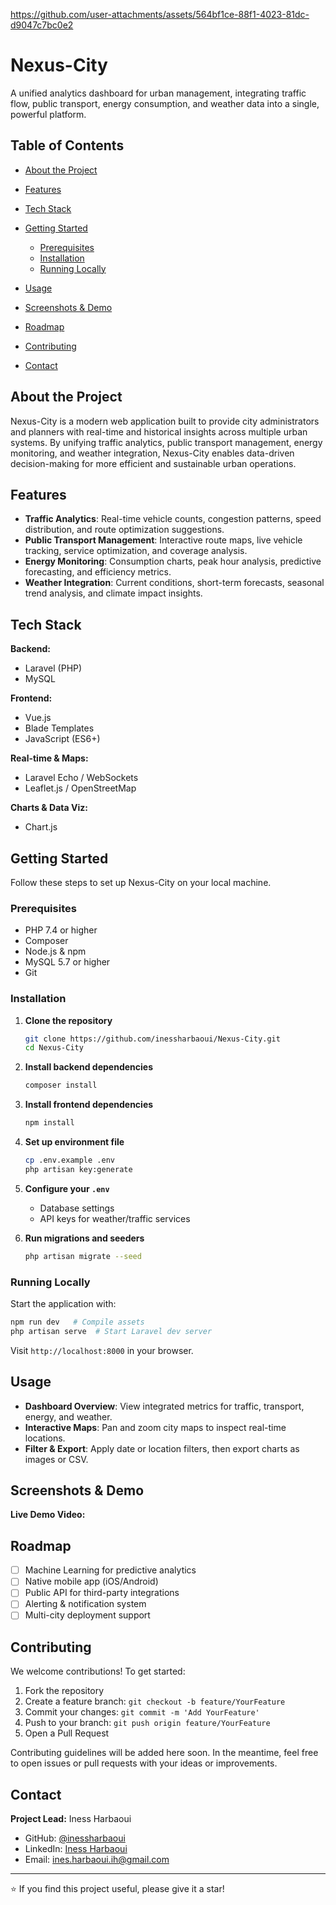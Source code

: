 

https://github.com/user-attachments/assets/564bf1ce-88f1-4023-81dc-d9047c7bc0e2

# Nexus-City

A unified analytics dashboard for urban management, integrating traffic flow, public transport, energy consumption, and weather data into a single, powerful platform.

## Table of Contents

* [About the Project](#about-the-project)
* [Features](#features)
* [Tech Stack](#tech-stack)
* [Getting Started](#getting-started)

  * [Prerequisites](#prerequisites)
  * [Installation](#installation)
  * [Running Locally](#running-locally)
* [Usage](#usage)
* [Screenshots & Demo](#screenshots--demo)
* [Roadmap](#roadmap)
* [Contributing](#contributing)
* [Contact](#contact)

## About the Project

Nexus-City is a modern web application built to provide city administrators and planners with real-time and historical insights across multiple urban systems. By unifying traffic analytics, public transport management, energy monitoring, and weather integration, Nexus-City enables data-driven decision-making for more efficient and sustainable urban operations.

## Features

* **Traffic Analytics**: Real-time vehicle counts, congestion patterns, speed distribution, and route optimization suggestions.
* **Public Transport Management**: Interactive route maps, live vehicle tracking, service optimization, and coverage analysis.
* **Energy Monitoring**: Consumption charts, peak hour analysis, predictive forecasting, and efficiency metrics.
* **Weather Integration**: Current conditions, short-term forecasts, seasonal trend analysis, and climate impact insights.

## Tech Stack

**Backend:**

* Laravel (PHP)
* MySQL

**Frontend:**

* Vue.js
* Blade Templates
* JavaScript (ES6+)

**Real-time & Maps:**

* Laravel Echo / WebSockets
* Leaflet.js / OpenStreetMap

**Charts & Data Viz:**

* Chart.js

## Getting Started

Follow these steps to set up Nexus-City on your local machine.

### Prerequisites

* PHP 7.4 or higher
* Composer
* Node.js & npm
* MySQL 5.7 or higher
* Git

### Installation

1. **Clone the repository**

   ```bash
   git clone https://github.com/inessharbaoui/Nexus-City.git
   cd Nexus-City
   ```
2. **Install backend dependencies**

   ```bash
   composer install
   ```
3. **Install frontend dependencies**

   ```bash
   npm install
   ```
4. **Set up environment file**

   ```bash
   cp .env.example .env
   php artisan key:generate
   ```
5. **Configure your `.env`**

   * Database settings
   * API keys for weather/traffic services
6. **Run migrations and seeders**

   ```bash
   php artisan migrate --seed
   ```

### Running Locally

Start the application with:

```bash
npm run dev   # Compile assets
php artisan serve  # Start Laravel dev server
```

Visit `http://localhost:8000` in your browser.

## Usage

* **Dashboard Overview**: View integrated metrics for traffic, transport, energy, and weather.
* **Interactive Maps**: Pan and zoom city maps to inspect real-time locations.
* **Filter & Export**: Apply date or location filters, then export charts as images or CSV.

## Screenshots & Demo

**Live Demo Video:**  

## Roadmap

* [ ] Machine Learning for predictive analytics
* [ ] Native mobile app (iOS/Android)
* [ ] Public API for third-party integrations
* [ ] Alerting & notification system
* [ ] Multi-city deployment support

## Contributing

We welcome contributions! To get started:

1. Fork the repository
2. Create a feature branch: `git checkout -b feature/YourFeature`
3. Commit your changes: `git commit -m 'Add YourFeature'`
4. Push to your branch: `git push origin feature/YourFeature`
5. Open a Pull Request

Contributing guidelines will be added here soon. In the meantime, feel free to open issues or pull requests with your ideas or improvements.

## Contact

**Project Lead:** Iness Harbaoui

* GitHub: [@inessharbaoui](https://github.com/inessharbaoui)
* LinkedIn: [Iness Harbaoui](https://linkedin.com/in/iness-harbaoui-969298279)
* Email: [ines.harbaoui.ih@gmail.com](mailto:ines.harbaoui.ih@gmail.com)

---

⭐ If you find this project useful, please give it a star!
